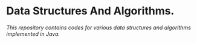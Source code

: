 # Data Structures And Algorithms.
<i>This repository contains codes for various data structures and algorithms implemented in Java.</i>

